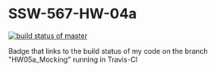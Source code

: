 # SSW-567-HW-04a

[![build status of master](https://travis-ci.org/podkolzinmir/SSW-567-HW-04a.svg?branch=HW05a_Mocking=)](https://travis-ci.org/podkolzinmir/SSW-567-HW-04a)


Badge that links to the build status of my code on the branch "HW05a_Mocking" running in Travis-CI
